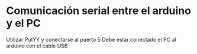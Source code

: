 # Comunicación serial entre el arduino y el PC

Utilizar PutYY y conectarse al puerto 5
Debe estar conectado el PC al arduino con el cable USB



